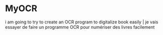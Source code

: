 # MyOCR
i am going to try to create an OCR program to digitalize book easily | je vais essayer de faire un programme OCR pour numériser des livres facilement
